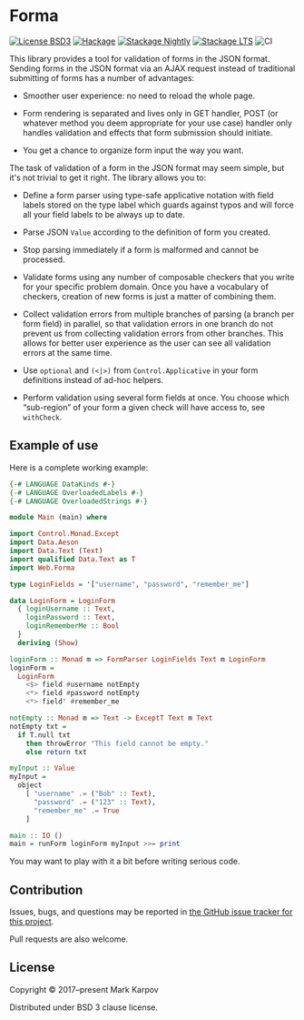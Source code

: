 # Forma

[![License BSD3](https://img.shields.io/badge/license-BSD3-brightgreen.svg)](http://opensource.org/licenses/BSD-3-Clause)
[![Hackage](https://img.shields.io/hackage/v/forma.svg?style=flat)](https://hackage.haskell.org/package/forma)
[![Stackage Nightly](http://stackage.org/package/forma/badge/nightly)](http://stackage.org/nightly/package/forma)
[![Stackage LTS](http://stackage.org/package/forma/badge/lts)](http://stackage.org/lts/package/forma)
![CI](https://github.com/mrkkrp/forma/workflows/CI/badge.svg?branch=master)

This library provides a tool for validation of forms in the JSON format.
Sending forms in the JSON format via an AJAX request instead of traditional
submitting of forms has a number of advantages:

* Smoother user experience: no need to reload the whole page.

* Form rendering is separated and lives only in GET handler, POST (or
  whatever method you deem appropriate for your use case) handler only
  handles validation and effects that form submission should initiate.

* You get a chance to organize form input the way you want.

The task of validation of a form in the JSON format may seem simple, but
it's not trivial to get it right. The library allows you to:

* Define a form parser using type-safe applicative notation with field
  labels stored on the type label which guards against typos and will force
  all your field labels to be always up to date.

* Parse JSON `Value` according to the definition of form you created.

* Stop parsing immediately if a form is malformed and cannot be processed.

* Validate forms using any number of composable checkers that you write for
  your specific problem domain. Once you have a vocabulary of checkers,
  creation of new forms is just a matter of combining them.

* Collect validation errors from multiple branches of parsing (a branch per
  form field) in parallel, so that validation errors in one branch do not
  prevent us from collecting validation errors from other branches. This
  allows for better user experience as the user can see all validation
  errors at the same time.

* Use `optional` and `(<|>)` from `Control.Applicative` in your form
  definitions instead of ad-hoc helpers.

* Perform validation using several form fields at once. You choose which
  “sub-region” of your form a given check will have access to, see
  `withCheck`.

## Example of use

Here is a complete working example:

```haskell
{-# LANGUAGE DataKinds #-}
{-# LANGUAGE OverloadedLabels #-}
{-# LANGUAGE OverloadedStrings #-}

module Main (main) where

import Control.Monad.Except
import Data.Aeson
import Data.Text (Text)
import qualified Data.Text as T
import Web.Forma

type LoginFields = '["username", "password", "remember_me"]

data LoginForm = LoginForm
  { loginUsername :: Text,
    loginPassword :: Text,
    loginRememberMe :: Bool
  }
  deriving (Show)

loginForm :: Monad m => FormParser LoginFields Text m LoginForm
loginForm =
  LoginForm
    <$> field #username notEmpty
    <*> field #password notEmpty
    <*> field' #remember_me

notEmpty :: Monad m => Text -> ExceptT Text m Text
notEmpty txt =
  if T.null txt
    then throwError "This field cannot be empty."
    else return txt

myInput :: Value
myInput =
  object
    [ "username" .= ("Bob" :: Text),
      "password" .= ("123" :: Text),
      "remember_me" .= True
    ]

main :: IO ()
main = runForm loginForm myInput >>= print
```

You may want to play with it a bit before writing serious code.

## Contribution

Issues, bugs, and questions may be reported in [the GitHub issue tracker for
this project](https://github.com/mrkkrp/forma/issues).

Pull requests are also welcome.

## License

Copyright © 2017–present Mark Karpov

Distributed under BSD 3 clause license.
